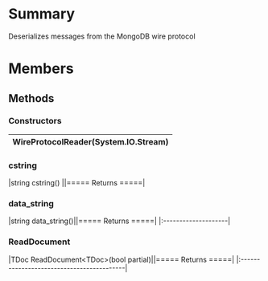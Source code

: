 # Summary #
Deserializes messages from the MongoDB wire protocol

# Members #
## Methods ##
### Constructors ###
|WireProtocolReader(System.IO.Stream)|
|:-----------------------------------|
### cstring ###
|string cstring()                    ||===== Returns =====|


### data\_string ###
|string data\_string()||===== Returns =====|
|:--------------------|


### ReadDocument ###
|TDoc ReadDocument&lt;TDoc&gt;(bool partial)||===== Returns =====|
|:------------------------------------------|

